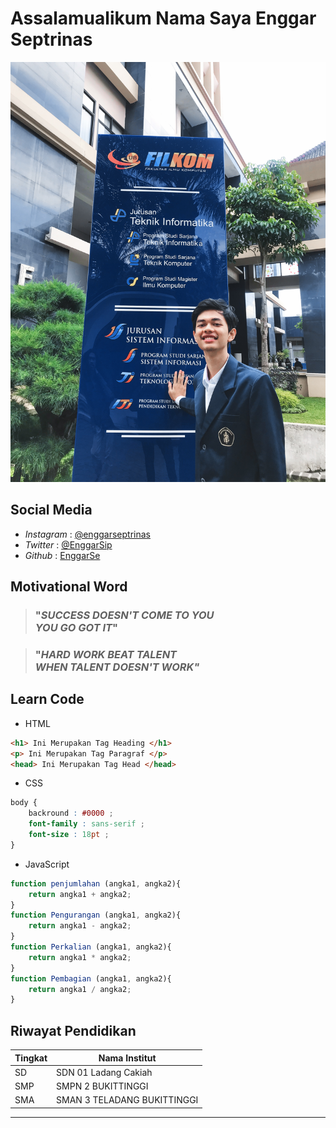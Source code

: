 # Assalamualikum Nama Saya **Enggar Septrinas**

![image](asset/Enggar.jpg)

## Social Media 
- _Instagram_ : [@enggarseptrinas](https://www.instagram.com/enggarseptrinas/) <br>
- _Twitter_ : [@EnggarSip](https://twitter.com/EnggarSip)
- _Github_ : [EnggarSe](https://github.com/EnggarSe)

## Motivational Word
> ### "_SUCCESS DOESN'T COME TO YOU <br> YOU GO GOT IT_" 

> ### "_HARD WORK BEAT TALENT <br> WHEN TALENT DOESN'T WORK"_

## Learn Code
- HTML
``` HTML
<h1> Ini Merupakan Tag Heading </h1>
<p> Ini Merupakan Tag Paragraf </p>
<head> Ini Merupakan Tag Head </head>
```
- CSS
``` CSS
body {
    backround : #0000 ;
    font-family : sans-serif ;
    font-size : 18pt ;
}
```
- JavaScript
``` JavaScript
function penjumlahan (angka1, angka2){
    return angka1 + angka2;
}
function Pengurangan (angka1, angka2){
    return angka1 - angka2;
}
function Perkalian (angka1, angka2){
    return angka1 * angka2;
}
function Pembagian (angka1, angka2){
    return angka1 / angka2;
}
```
## Riwayat Pendidikan
| Tingkat | Nama Institut |
|-------- | ------------- |
|SD       | SDN 01 Ladang Cakiah |
|SMP      | SMPN 2 BUKITTINGGI |
|SMA      | SMAN 3 TELADANG BUKITTINGGI|

----------------------------------------





